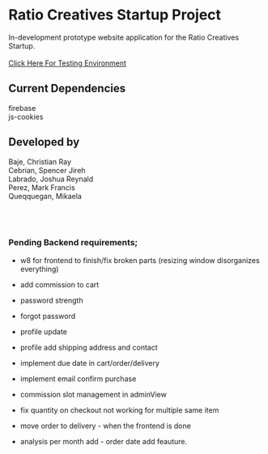 # Ratio Creatives Startup Project
In-development prototype website application for the Ratio Creatives Startup.
<br><br>
<a href = "https://flymetothesun.github.io/Ratio-Creatives-Startup/">Click Here For Testing Environment<a>

## Current Dependencies
firebase <br>
js-cookies <br>

## Developed by
Baje, Christian Ray <br>
Cebrian, Spencer Jireh <br>
Labrado, Joshua Reynald <br>
Perez, Mark Francis <br>
Queqquegan, Mikaela <br>
<br>
<br>
<br>
### Pending Backend requirements;

- w8 for frontend to finish/fix broken parts (resizing window disorganizes everything)

- add commission to cart
- password strength
- forgot password
- profile update

- profile add shipping address and contact
- implement due date in cart/order/delivery
- implement email confirm purchase

- commission slot management in adminView

- fix quantity on checkout not working for multiple same item
- move order to delivery - when the frontend is done
- analysis per month add - order date add feauture.
